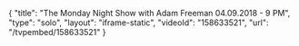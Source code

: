 {
    "title": "The Monday Night Show with Adam Freeman 04.09.2018 - 9 PM",
    "type": "solo",
    "layout": "iframe-static",
    "videoId": "158633521",
    "url": "\/tvpembed\/158633521"
}